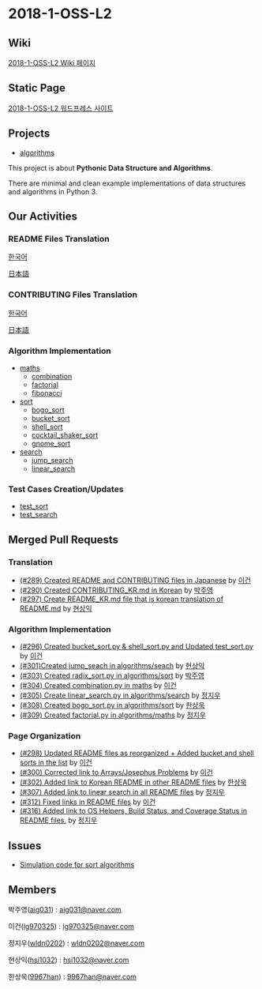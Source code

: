 # 2018-1-OSS-L2
## Wiki
[2018-1-OSS-L2 Wiki 페이지](https://github.com/18-1-SKKU-OSS/2018-1-OSS-L2/wiki)
## Static Page
[2018-1-OSS-L2 워드프레스 사이트](http://54.86.89.152/wordpress)  

## Projects
* [algorithms](https://github.com/keon/algorithms)

This project is about **Pythonic Data Structure and Algorithms**.

There are minimal and clean example implementations of data structures and algorithms in Python 3.

## Our Activities
### README Files Translation
[한국어](README_KR.md)

[日本語](README_JP.md)
### CONTRIBUTING Files Translation
[한국어](CONTRIBUTING_KR.md)

[日本語](CONTRIBUTING_JP.md)
### Algorithm Implementation
- [maths](maths)
  - [combination](maths/combination.py)
  - [factorial](maths/factorial.py)
  - [fibonacci](maths/fibonacci.py)
- [sort](sort)
  - [bogo_sort](sort/bogo_sort.py)
  - [bucket_sort](sort/bucket_sort.py)
  - [shell_sort](sort/shell_sort.py)
  - [cocktail_shaker_sort](sort/cocktail_shaker_sort.py)
  - [gnome_sort](sort/gnome_sort.py)
- [search](search)
  - [jump_search](search/jump_search.py)
  - [linear_search](search/linear_search.py)

### Test Cases Creation/Updates
- [test_sort](tests/test_sort.py)
- [test_search](tests/test_search.py)
  
## Merged Pull Requests
### Translation
- [(#289) Created README and CONTRIBUTING files in Japanese](https://github.com/keon/algorithms/pull/289) by [이건](https://github.com/lg970325)
- [(#290) Created CONTRIBUTING_KR.md in Korean](https://github.com/keon/algorithms/pull/290) by [박주영](https://github.com/aig031)
- [(#297) Create README_KR.md file that is korean translation of README.md](https://github.com/keon/algorithms/pull/297) by [현상익](https://github.com/hsi1032)
### Algorithm Implementation
- [(#296) Created bucket_sort.py & shell_sort.py and Updated test_sort.py](https://github.com/keon/algorithms/pull/296) by [이건](https://github.com/lg970325)
- [(#301)Created jump_seach in algorithms/seach](https://github.com/keon/algorithms/pull/301) by [현상익](https://github.com/hsi1032)
- [(#303) Created radix_sort.py in algorithms/sort](https://github.com/keon/algorithms/pull/303) by [박주영](https://github.com/aig031)
- [(#304) Created combination.py in maths](https://github.com/keon/algorithms/pull/304) by [이건](https://github.com/lg970325)
- [(#305) Create linear_search.py in algorithms/search](https://github.com/keon/algorithms/pull/305) by [정지우](https://github.com/wldn0202)
- [(#308) Created bogo_sort.py in algorithms/sort](https://github.com/keon/algorithms/pull/308) by [한상욱](https://github.com/9967han)
- [(#309) Created factorial.py in algorithms/maths](https://github.com/keon/algorithms/pull/309) by [정지우](https://github.com/wldn0202)
### Page Organization
- [(#298) Updated README files as reorganized + Added bucket and shell sorts in the list](https://github.com/keon/algorithms/pull/298) by [이건](https://github.com/lg970325)
- [(#300) Corrected link to Arrays/Josephus Problems](https://github.com/keon/algorithms/pull/300) by [이건](https://github.com/lg970325)
- [(#302) Added link to Korean README in other README files](https://github.com/keon/algorithms/pull/302) by [한상욱](https://github.com/9967han)
- [(#307) Added link to linear search in all README files](https://github.com/keon/algorithms/pull/307) by [정지우](https://github.com/wldn0202)
- [(#312) Fixed links in README files](https://github.com/keon/algorithms/pull/312) by [이건](https://github.com/lg970325)
- [(#316) Added link to OS Helpers, Build Status, and Coverage Status in README files.](https://github.com/keon/algorithms/pull/316) by [정지우](https://github.com/wldn0202)

## Issues
- [Simulation code for sort algorithms](https://github.com/keon/algorithms/issues/315)

## Members
박주영([aig031](https://github.com/aig031)) : aig031@naver.com

이건([lg970325](https://github.com/lg970325)) : lg970325@naver.com

정지우([wldn0202](https://github.com/wldn0202)) : wldn0202@naver.com

현상익([hsi1032](https://github.com/hsi1032)) : hsi1032@naver.com

한상욱([9967han](https://github.com/9967han)) : 9967han@naver.com
